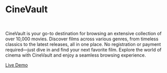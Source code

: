 <h1>CineVault</h1>
<br>
<p>CineVault is your go-to destination for browsing an extensive collection of over 10,000 movies. Discover films across various genres, from timeless classics to the latest releases, all in one place. No registration or payment required—just dive in and find your next favorite film. Explore the world of cinema with CineVault and enjoy a seamless browsing experience.</p>
<a href="https://cinevault-devgaonkars-projects.vercel.app/" target="_blank">Live Demo</a>
